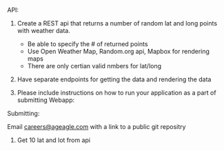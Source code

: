 
API:

1. Create a REST api that returns a number of random lat and long points with weather data.
    * Be able to specify the # of returned points
    * Use Open Weather Map, Random.org api, Mapbox for rendering maps
    * There are only certian valid nmbers for lat/long


2. Have separate endpoints for getting the data and rendering the data


3. Please include instructions on how to run your application as a part of submitting
Webapp:

Submitting:

Email careers@ageagle.com with a link to a public git repositry


1. Get 10 lat and lot from api